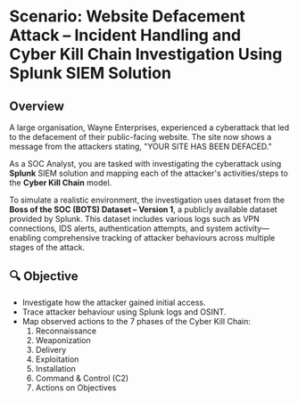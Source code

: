 # Scenario: Website Defacement Attack – Incident Handling and Cyber Kill Chain Investigation Using Splunk SIEM Solution


## Overview

A large organisation, Wayne Enterprises, experienced a cyberattack that led to the defacement of their public-facing website. 
The site now shows a message from the attackers stating, "YOUR SITE HAS BEEN DEFACED."

As a SOC Analyst, you are tasked with investigating the cyberattack using **Splunk** SIEM solution and mapping each of the attacker's activities/steps to the **Cyber Kill Chain** model.

To simulate a realistic environment, the investigation uses dataset from the **Boss of the SOC (BOTS) Dataset – Version 1**, a publicly available dataset provided by Splunk.
This dataset includes various logs such as VPN connections, IDS alerts, authentication attempts, and system activity—enabling comprehensive tracking of attacker behaviours 
across multiple stages of the attack.


## 🔍 Objective
- Investigate how the attacker gained initial access.
- Trace attacker behaviour using Splunk logs and OSINT.
- Map observed actions to the 7 phases of the Cyber Kill Chain:
  1. Reconnaissance
  2. Weaponization
  3. Delivery
  4. Exploitation
  5. Installation
  6. Command & Control (C2)
  7. Actions on Objectives
